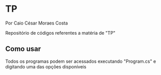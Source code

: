 # TP
Por Caio César Moraes Costa

Repositório de códigos referentes a matéria de "TP"

## Como usar
Todos os programas podem ser acessados executando "Program.cs" e digitando uma das opções disponíveis

